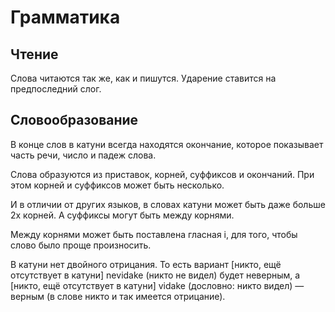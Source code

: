 # Грамматика

## Чтение

Слова читаются так же, как и пишутся.
Ударение ставится на предпоследний слог.

## Словообразование

В конце слов в катуни всегда находятся окончание, которое показывает часть речи, число и падеж слова.

Слова образуются из приставок, корней, суффиксов и окончаний.
При этом корней и суффиксов может быть несколько.

И в отличии от других языков, в словах катуни может быть даже больше 2х корней.
А суффиксы могут быть между корнями.

Между корнями может быть поставлена гласная i, для того, чтобы слово было проще произносить.

В катуни нет двойного отрицания.
То есть вариант [никто, ещё отсутствует в катуни] nevidake (никто не видел) будет неверным,
а [никто, ещё отсутствует в катуни] vidake (дословно: никто видел) — верным (в слове никто и так имеется отрицание).
